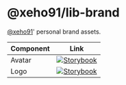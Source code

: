 # @xeho91/lib-brand

[@xeho91](https://github.com/xeho91)' personal brand assets.

| Component | Link                                                                                                                                                                              |
| --------- | --------------------------------------------------------------------------------------------------------------------------------------------------------------------------------- |
| Avatar    | [![Storybook](https://cdn.jsdelivr.net/gh/storybookjs/brand@main/badge/badge-storybook.svg)](https://main--66b9c1d6080f59702379bdee.chromatic.com/?path=/docs/brand-avatar--docs) |
| Logo      | [![Storybook](https://cdn.jsdelivr.net/gh/storybookjs/brand@main/badge/badge-storybook.svg)](https://main--66b9c1d6080f59702379bdee.chromatic.com/?path=/docs/brand-logo--docs)   |
